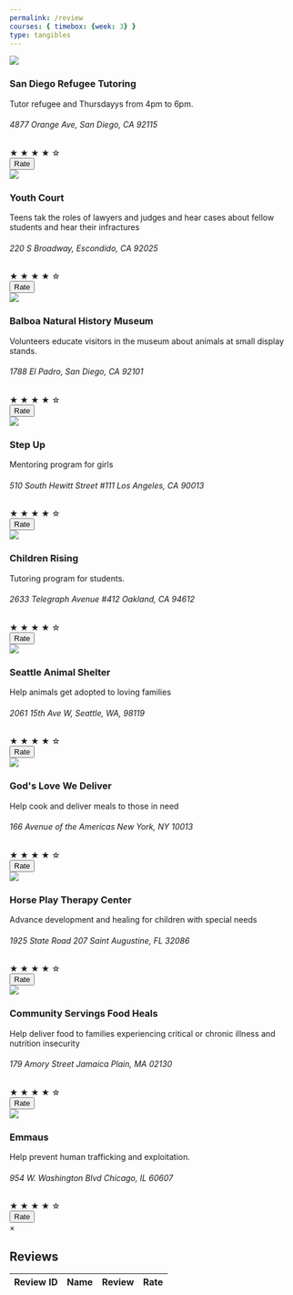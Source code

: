 ```yaml
---
permalink: /review
courses: { timebox: {week: 3} }
type: tangibles
---
```


<meta charset="UTF-8">
<meta name="viewport" content="width=device-width, initial-scale=1.0">
<title>Review Page</title>
<link rel="stylesheet" href="style.css">

<title>Volunteer Service Cards design with HTML and CSS</title>
<meta charset="utf-8">
<meta name="viewpoint" content="width=device-width, initial-scale=1.0">
<link rel="stylesheet" href="https://cdnjs.cloudflare.com/ajax/libs/font-awesome/6.0.0-beta2/css/all.min.css">

<link rel="stylesheet" href="style.css">
<div class="gallery">
<div class="content">
    <img src="https://github.com/alaraipek/Issues/assets/115954616/b23553cc-80b8-4987-b21d-6bc89a2154cb">
    <h3>San Diego Refugee Tutoring</h3>
    <p>Tutor refugee and Thursdayys from 4pm to 6pm.</p>
    <h6>4877 Orange Ave, San Diego, CA 92115</h6>
            <div class="rating">
                <span class="star">&#9733;</span>
                <span class="star">&#9733;</span>
                <span class="star">&#9733;</span>
                <span class="star">&#9733;</span>
                <span class="star">&#9734;</span>
            </div>
    <button class="generate-button" onclick="generateReview('San Diego Refugee Tutoring')">Rate</button>
</div>
<div class="content">
    <img src="https://github.com/alaraipek/Issues/assets/115954616/de6e7289-1bd7-4c7b-93bb-e35c49b7e1e6">
    <h3>Youth Court</h3>
    <p>Teens tak the roles of lawyers and judges and hear cases about fellow students and hear their infractures</p>
    <h6>220 S Broadway, Escondido, CA 92025</h6>
            <div class="rating">
                <span class="star">&#9733;</span>
                <span class="star">&#9733;</span>
                <span class="star">&#9733;</span>
                <span class="star">&#9733;</span>
                <span class="star">&#9734;</span>
            </div>
    <button class="generate-button" onclick="generateReview('Youth Court')">Rate</button>
</div>
<div class="content">
    <img src="https://github.com/alaraipek/Issues/assets/115954616/0a83e5f2-4985-4352-9cee-fb6dab356101">
    <h3>Balboa Natural History Museum</h3>
    <p>Volunteers educate visitors in the museum about animals at small display stands.</p>
    <h6>1788 El Padro, San Diego, CA 92101</h6>
            <div class="rating">
                <span class="star">&#9733;</span>
                <span class="star">&#9733;</span>
                <span class="star">&#9733;</span>
                <span class="star">&#9733;</span>
                <span class="star">&#9734;</span>
            </div>
    <button class="generate-button" onclick="generateReview('Balboa Natural History Museum')">Rate</button>
</div>
<div class="content">
    <img src="https://github.com/alaraipek/Issues/assets/115954616/9fdabec0-9518-492f-a03f-b514b269a468">
    <h3>Step Up</h3>
    <p>Mentoring program for girls</p>
    <h6>510 South Hewitt Street #111 Los Angeles, CA 90013</h6>
            <div class="rating">
                <span class="star">&#9733;</span>
                <span class="star">&#9733;</span>
                <span class="star">&#9733;</span>
                <span class="star">&#9733;</span>
                <span class="star">&#9734;</span>
            </div>
    <button class="generate-button" onclick="generateReview('Step Up')">Rate</button>
</div>
<div class="content">
    <img src="https://github.com/alaraipek/Issues/assets/115954616/5b57ea8e-5a50-490c-82e0-6817d50c8d54">
    <h3>Children Rising</h3>
    <p>Tutoring program for students.</p>
    <h6>2633 Telegraph Avenue #412 Oakland, CA 94612</h6>
            <div class="rating">
                <span class="star">&#9733;</span>
                <span class="star">&#9733;</span>
                <span class="star">&#9733;</span>
                <span class="star">&#9733;</span>
                <span class="star">&#9734;</span>
            </div>
    <button class="generate-button" onclick="generateReview('Children Rising')">Rate</button>
</div>
<div class="content">
    <img src="https://github.com/alaraipek/Issues/assets/115954616/59713140-86ce-4939-9b3d-b522ca22fac2">
    <h3>Seattle Animal Shelter</h3>
    <p>Help animals get adopted to loving families</p>
    <h6>2061 15th Ave W, Seattle, WA, 98119</h6>
            <div class="rating">
                <span class="star">&#9733;</span>
                <span class="star">&#9733;</span>
                <span class="star">&#9733;</span>
                <span class="star">&#9733;</span>
                <span class="star">&#9734;</span>
            </div>
    <button class="generate-button" onclick="generateReview('Seattle Animal Shelter')">Rate</button>
</div>
<div class="content">
    <img src="https://github.com/alaraipek/Issues/assets/115954616/76f9ee67-edf0-4948-9f5f-ecfd885ebe80">
    <h3>God's Love We Deliver</h3>
    <p>Help cook and deliver meals to those in need</p>
    <h6>166 Avenue of the Americas New York, NY 10013</h6>
            <div class="rating">
                <span class="star">&#9733;</span>
                <span class="star">&#9733;</span>
                <span class="star">&#9733;</span>
                <span class="star">&#9733;</span>
                <span class="star">&#9734;</span>
            </div>
    <button class="generate-button" onclick="generateReview('God\'s Love We Deliver')">Rate</button>
</div>
<div class="content">
    <img src="https://github.com/alaraipek/Issues/assets/115954616/955befc5-fe2c-42a4-9b95-928e92f8b814">
    <h3>Horse Play Therapy Center</h3>
    <p>Advance development and healing for children with special needs</p>
    <h6>1925 State Road 207 Saint Augustine, FL 32086</h6>
            <div class="rating">
                <span class="star">&#9733;</span>
                <span class="star">&#9733;</span>
                <span class="star">&#9733;</span>
                <span class="star">&#9733;</span>
                <span class="star">&#9734;</span>
            </div>
    <button class="generate-button" onclick="generateReview('Horse Play Therapy Center')">Rate</button>
</div>
<div class="content">
    <img src="https://github.com/alaraipek/Issues/assets/115954616/44beccbb-a634-4a9d-ad84-da8e6ce91223">
    <h3>Community Servings Food Heals</h3>
    <p>Help deliver food to families experiencing critical or chronic illness and nutrition insecurity</p>
    <h6>179 Amory Street Jamaica Plain, MA 02130</h6>
            <div class="rating">
                <span class="star">&#9733;</span>
                <span class="star">&#9733;</span>
                <span class="star">&#9733;</span>
                <span class="star">&#9733;</span>
                <span class="star">&#9734;</span>
            </div>
    <button class="generate-button" onclick="generateReview('Community Servings Food Heals')">Rate</button>
</div>
<div class="content">
    <img src="https://github.com/alaraipek/Issues/assets/115954616/a73321eb-045a-4bc0-a1e9-bb57145cf713">
    <h3>Emmaus</h3>
    <p>Help prevent human trafficking and exploitation.</p>
    <h6>954 W. Washington Blvd Chicago, IL 60607</h6>
            <div class="rating">
                <span class="star">&#9733;</span>
                <span class="star">&#9733;</span>
                <span class="star">&#9733;</span>
                <span class="star">&#9733;</span>
                <span class="star">&#9734;</span>
            </div>
    <button class="generate-button" onclick="generateReview('Emmaus')">Rate</button>
</div>

<div id="reviewContainer" class="modal">
    <div class="modal-content">
        <span class="close" onclick="closeModal()">&times;</span>
        <h2>Reviews</h2>
        <table id="reviewTable">
            <thead>
                <tr>
                    <th>Review ID</th>
                    <th>Name</th>
                    <th>Review</th>
                    <th>Rate</th>
                </tr>
            </thead>
            <tbody id="reviewContent"></tbody>
        </table>
    </div>
</div>

<script>
let modal = document.getElementById('reviewContainer');
let reviewContainerVisible = false;
function generateReview(name) {
    const reviewContainer = document.getElementById('reviewContainer');
    if (true) {
        // Construct the URL with the provided name
        const url = `http://127.0.0.1:4200/reviews/${name}`;

        // Fetch reviews for the specified name
        fetch(url)
            .then(response => {
                // Check if the response is successful
                if (!response.ok) {
                    throw new Error('Network response was not ok');
                }
                // Parse the JSON response
                return response.json();
            })
            .then(reviews => {
                // Handle the reviews data
                console.log('Reviews:', reviews);
                // Construct HTML for reviews
                let reviewHTML = '';
                reviews.forEach(review => {
                    reviewHTML += `<tr>
                                        <td>${review.id}</td>
                                        <td>${review.name}</td>
                                        <td>${review.review}</td>
                                        <td>${review.rate}</td>
                                    </tr>`;
                });
                console.log(reviewHTML);
                // Display reviews in the review container
                const reviewContent = document.getElementById('reviewContent');
                reviewContent.innerHTML = reviewHTML;
                reviewContainer.style.display = 'block';
                reviewContainerVisible = true;
            })
            .catch(error => {
                // Handle any errors that occurred during the fetch
                console.error('Error fetching reviews:', error.message);
            });
    } else {
        // Hide the review container
        reviewContainer.style.display = 'none';
        reviewContainerVisible = false;
    }
}
    function closeModal() {
        modal.style.display = "none";
}

    window.onclick = function(event) {
        if (event.target == modal) {
            closeModal();
        }
    }
</script>